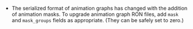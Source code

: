 - The serialized format of animation graphs has changed with the addition of animation masks. To upgrade animation graph RON files, add `mask` and `mask_groups` fields as appropriate. (They can be safely set to zero.)
